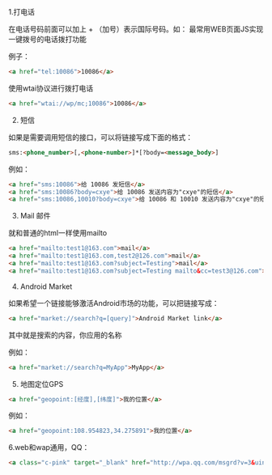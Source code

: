 1.打电话

在电话号码前面可以加上 + （加号）表示国际号码。如：
最常用WEB页面JS实现一键拨号的电话拨打功能

例子：
```html
<a href="tel:10086">10086</a>
```
使用wtai协议进行拨打电话
```html
<a href="wtai://wp/mc;10086">10086</a>
```
2. 短信

如果是需要调用短信的接口，可以将链接写成下面的格式：
```html
sms:<phone_number>[,<phone-number>]*[?body=<message_body>]
```
例如：
```html
<a href="sms:10086">给 10086 发短信</a>
<a href="sms:10086?body=cxye">给 10086 发送内容为"cxye"的短信</a>
<a href="sms:10086,10010?body=cxye">给 10086 和 10010 发送内容为"cxye"的短信</a>
```

3. Mail 邮件

就和普通的html一样使用mailto
```html
<a href="mailto:test1@163.com">mail</a>
<a href="mailto:test1@163.com,test2@126.com">mail</a>
<a href="mailto:test1@163.com?subject=Testing">mail</a>
<a href="mailto:test1@163.com?subject=Testing mailto&cc=test3@126.com">mail</a>
```

4. Android Market

如果希望一个链接能够激活Android市场的功能，可以把链接写成：
```html
<a href="market://search?q=[query]">Android Market link</a>
```
其中<query>就是搜索的内容，你应用的名称

例如：
```html
<a href="market://search?q=MyApp">MyApp</a>
```

5. 地图定位GPS
```html
<a href="geopoint:[经度],[纬度]">我的位置</a>
```
例如：
```html
<a href="geopoint:108.954823,34.275891">我的位置</a>
```
6.web和wap通用，QQ：
```html
<a class="c-pink" target="_blank" href="http://wpa.qq.com/msgrd?v=3&uin=771152260&site=qq&menu=yes" external>771152260</a>
```